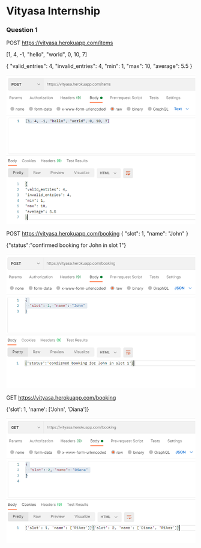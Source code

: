 # Vityasa Internship
### Question 1
POST https://vityasa.herokuapp.com/items

[1, 4, -1, "hello", "world", 0, 10, 7]

{
  "valid_entries": 4,
  "invalid_entries": 4,
  "min": 1,
  "max": 10,
  "average": 5.5
}

<img src="1.png">

POST https://vityasa.herokuapp.com/booking
{
  "slot": 1, "name": "John"
}

{"status":"confirmed booking for John in slot 1"}

<img src="2.png">

GET https://vityasa.herokuapp.com/booking

{'slot': 1, 'name': ['John', 'Diana']}

<img src="3.png">
